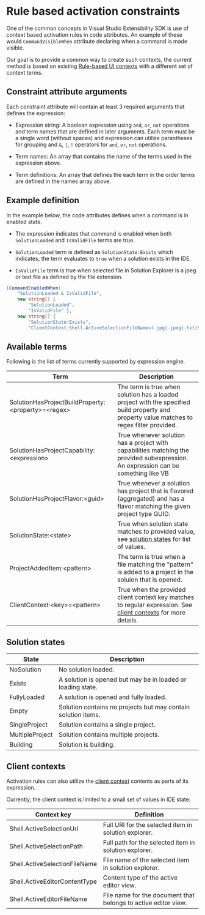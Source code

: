 # Rule based activation constraints

One of the common concepts in Visual Studio Extensibility SDK is use of context based activation rules in code attributes. An example of these would `CommandVisibleWhen` attribute declaring when a command is made visible.

Our goal is to provide a common way to create such contexts, the current method is based on existing [Rule-based UI contexts](https://docs.microsoft.com/en-us/visualstudio/extensibility/how-to-use-rule-based-ui-context-for-visual-studio-extensions) with a different set of context terms.

## Constraint attribute arguments

Each constraint attribute will contain at least 3 required arguments that defines the expression:

* Expression string: A boolean expression using `and`, `or`, `not` operations and term names that are defined in later arguments. Each term must be a single word (without spaces) and expression can utilize parantheses for grouping and `&`, `|`, `!` operators for `and`, `or`, `not` operations.

* Term names: An array that contains the name of the terms used in the expression above.

* Term definitions: An array that defines the each term in the order terms are defined in the names array above.

## Example definition

In the example below, the code attributes defines when a command is in enabled state.

* The expression indicates that command is enabled when both `SolutionLoaded` and `IsValidFile` terms are true.

* `SolutionLoaded` term is defined as `SolutionState:Exists` which indicates, the term evaluates to `true` when a solution exists in the IDE.

* `IsValidFile` term is true when selected file in Solution Explorer is a jpeg or text file as defined by the file extension.

```csharp
[CommandEnabledWhen(
    "SolutionLoaded & IsValidFile",
    new string[] { 
        "SolutionLoaded", 
        "IsValidFile" },
    new string[] { 
        "SolutionState:Exists", 
        "ClientContext:Shell.ActiveSelectionFileName=(.jpg|.jpeg|.txt)$" })]
```

## Available terms

Following is the list of terms currently supported by expression engine.

| Term | Description
| -- | -- |
| SolutionHasProjectBuildProperty:\<property>=\<regex> | The term is true when solution has a loaded project with the specified build property and property value matches to regex filter provided. |
| SolutionHasProjectCapability:\<expression> | True whenever solution has a project with  capabilities matching the provided subexpression. An expression can be something like VB | CSharp. |
| SolutionHasProjectFlavor:\<guid> | True whenever a solution has project that is flavored (aggregated) and has a flavor matching the given project type GUID. |
| SolutionState:\<state> | True when solution state matches to provided value, see [solution states](#solution-states) for list of values. |
| ProjectAddedItem:\<pattern> | The term is true when a file matching the "pattern" is added to a project in the soluion that is opened. |
| ClientContext:\<key>=\<pattern> | True when the provided client context key matches to regular expression. See [client contexts](#client-contexts) for more details. |

## Solution states

| State | Description |
| -- | -- |
| NoSolution | No solution loaded. |
| Exists | A solution is opened but may be in loaded or loading state. |
| FullyLoaded | A solution is opened and fully loaded. |
| Empty | Solution contains no projects but may contain solution items. |
| SingleProject | Solution contains a single project. |
| MultipleProject | Solution contains multiple projects. |
| Building | Solution is building. |

## Client contexts
Activation rules can also utilize the [client context](ExtensionAnatomy.md#client-context) contents as parts of its expression. 

Currently, the client context is limited to a small set of values in IDE state:

| Context key | Definition |
| -- | -- |
| Shell.ActiveSelectionUri | Full URI for the selected item in solution explorer. |
| Shell.ActiveSelectionPath | Full path for the selected item in solution explorer. |
| Shell.ActiveSelectionFileName | File name of the selected item in solution explorer. |
| Shell.ActiveEditorContentType | Content type of the active editor view. |
| Shell.ActiveEditorFileName | File name for the document that belongs to active editor view. |
